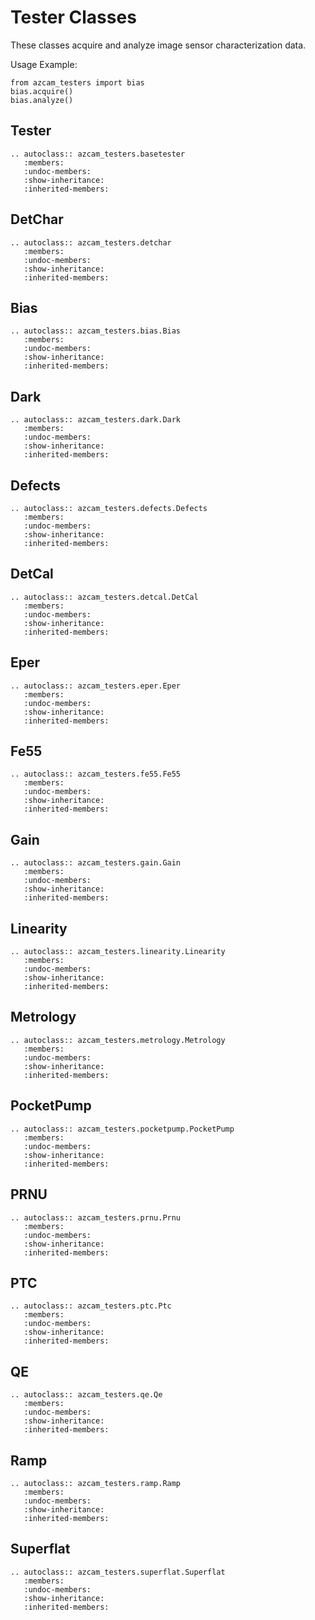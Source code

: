 # Tester Classes

These classes acquire and analyze image sensor characterization data.

Usage Example:
 
    from azcam_testers import bias
    bias.acquire()
    bias.analyze()

## Tester
```eval_rst
.. autoclass:: azcam_testers.basetester
   :members:
   :undoc-members:
   :show-inheritance:
   :inherited-members:
```

## DetChar
```eval_rst
.. autoclass:: azcam_testers.detchar
   :members:
   :undoc-members:
   :show-inheritance:
   :inherited-members:
```

## Bias
```eval_rst
.. autoclass:: azcam_testers.bias.Bias
   :members:
   :undoc-members:
   :show-inheritance:
   :inherited-members:
```

## Dark
```eval_rst
.. autoclass:: azcam_testers.dark.Dark
   :members:
   :undoc-members:
   :show-inheritance:
   :inherited-members:
```

## Defects
```eval_rst
.. autoclass:: azcam_testers.defects.Defects
   :members:
   :undoc-members:
   :show-inheritance:
   :inherited-members:
```

## DetCal
```eval_rst
.. autoclass:: azcam_testers.detcal.DetCal
   :members:
   :undoc-members:
   :show-inheritance:
   :inherited-members:
```

## Eper
```eval_rst
.. autoclass:: azcam_testers.eper.Eper
   :members:
   :undoc-members:
   :show-inheritance:
   :inherited-members:
```

## Fe55
```eval_rst
.. autoclass:: azcam_testers.fe55.Fe55
   :members:
   :undoc-members:
   :show-inheritance:
   :inherited-members:
```

## Gain
```eval_rst
.. autoclass:: azcam_testers.gain.Gain
   :members:
   :undoc-members:
   :show-inheritance:
   :inherited-members:
```

## Linearity
```eval_rst
.. autoclass:: azcam_testers.linearity.Linearity
   :members:
   :undoc-members:
   :show-inheritance:
   :inherited-members:
```

## Metrology
```eval_rst
.. autoclass:: azcam_testers.metrology.Metrology
   :members:
   :undoc-members:
   :show-inheritance:
   :inherited-members:
```

## PocketPump
```eval_rst
.. autoclass:: azcam_testers.pocketpump.PocketPump
   :members:
   :undoc-members:
   :show-inheritance:
   :inherited-members:
```

## PRNU
```eval_rst
.. autoclass:: azcam_testers.prnu.Prnu
   :members:
   :undoc-members:
   :show-inheritance:
   :inherited-members:
```

## PTC
```eval_rst
.. autoclass:: azcam_testers.ptc.Ptc
   :members:
   :undoc-members:
   :show-inheritance:
   :inherited-members:
```

## QE
```eval_rst
.. autoclass:: azcam_testers.qe.Qe
   :members:
   :undoc-members:
   :show-inheritance:
   :inherited-members:
```

## Ramp
```eval_rst
.. autoclass:: azcam_testers.ramp.Ramp
   :members:
   :undoc-members:
   :show-inheritance:
   :inherited-members:
```

## Superflat
```eval_rst
.. autoclass:: azcam_testers.superflat.Superflat
   :members:
   :undoc-members:
   :show-inheritance:
   :inherited-members:
```
